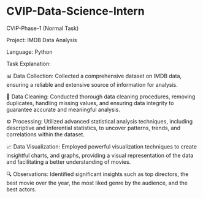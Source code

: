 # CVIP-Data-Science-Intern

CVIP-Phase-1 (Normal Task)

Project: IMDB Data Analysis

Language: Python

Task Explanation:

📊 Data Collection: Collected a comprehensive dataset on IMDB data, ensuring a reliable and extensive source of information for analysis.

🧹 Data Cleaning: Conducted thorough data cleaning procedures, removing duplicates, handling missing values, and ensuring data integrity to guarantee accurate and meaningful analysis.

⚙ Processing: Utilized advanced statistical analysis techniques, including descriptive and inferential statistics, to uncover patterns, trends, and correlations within the dataset.

📈 Data Visualization: Employed powerful visualization techniques to create insightful charts, and graphs, providing a visual representation of the data and facilitating a better understanding of movies.

🔍 Observations: Identified significant insights such as top directors, the best movie over the year, the most liked genre by the audience, and the best actors.
